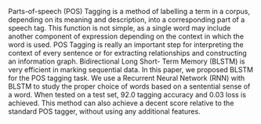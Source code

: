 Parts-of-speech (POS) Tagging is a method of labelling
a term in a corpus, depending on its meaning and description,
into a corresponding part of a speech tag. This function
is not simple, as a single word may include another component
of expression depending on the context in which the word is
used. POS Tagging is really an important step for interpreting
the context of every sentence or for extracting relationships and
constructing an information graph. Bidirectional Long Short-
Term Memory (BLSTM) is very efficient in marking sequential
data. In this paper, we proposed BLSTM for the POS tagging
task. We use a Recurrent Neural Network (RNN) with BLSTM
to study the proper choice of words based on a sentential sense
of a word. When tested on a test set, 92.0 tagging accuracy and
0.03 loss is achieved. This method can also achieve a decent score
relative to the standard POS tagger, without using any additional
features.
